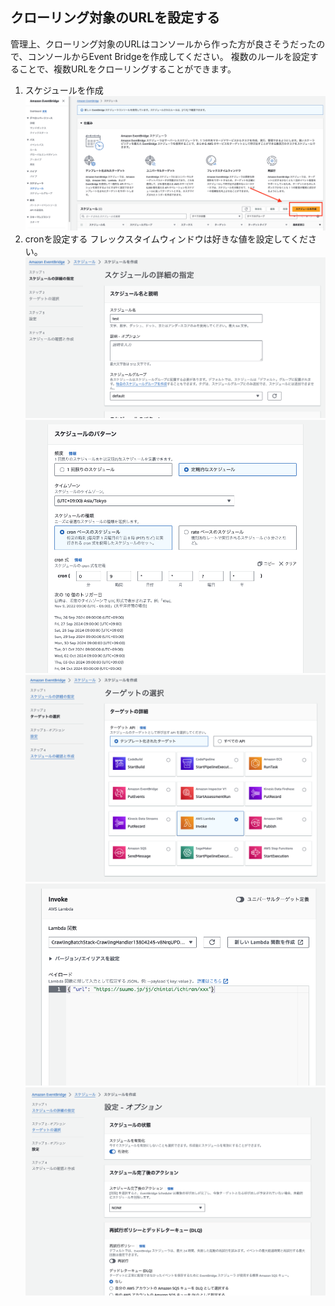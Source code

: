 ## クローリング対象のURLを設定する

管理上、クローリング対象のURLはコンソールから作った方が良さそうだったので、コンソールからEvent Bridgeを作成してください。
複数のルールを設定することで、複数URLをクローリングすることができます。

1. スケジュールを作成
![schedule-create](images/schedule-create.png)
2. cronを設定する
フレックスタイムウィンドウは好きな値を設定してください。
![schedule-create](images/schedule-create2.png)
![schedule-create](images/schedule-create3.png)
![schedule-create](images/schedule-create4.png)
![schedule-create](images/schedule-create5.png)
![schedule-create](images/schedule-create6.png)
